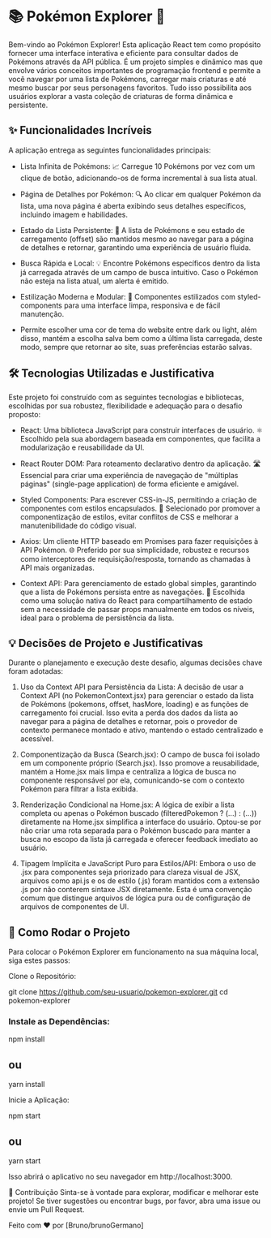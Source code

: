 <!--
comentário 
-->

# 📚 Pokémon Explorer 🚀
Bem-vindo ao Pokémon Explorer! Esta aplicação React tem como propósito fornecer uma interface interativa e eficiente para consultar dados de Pokémons através da API pública.
É um projeto simples e dinâmico mas que envolve vários conceitos importantes de programação frontend e permite a você navegar por uma lista de Pokémons, carregar mais criaturas e até mesmo buscar por seus personagens favoritos. Tudo isso possibilita aos usuários explorar a vasta coleção de criaturas de forma dinâmica e persistente.

## ✨ Funcionalidades Incríveis
A aplicação entrega as seguintes funcionalidades principais:

+ Lista Infinita de Pokémons: 📈 Carregue 10 Pokémons por vez com um clique de botão, adicionando-os de forma incremental à sua lista atual.

+ Página de Detalhes por Pokémon: 🔍 Ao clicar em qualquer Pokémon da lista, uma nova página é aberta exibindo seus detalhes específicos, incluindo imagem e habilidades.

+ Estado da Lista Persistente: 🔄 A lista de Pokémons e seu estado de carregamento (offset) são mantidos mesmo ao navegar para a página de detalhes e retornar, garantindo uma experiência de usuário fluida.

+ Busca Rápida e Local: 💡 Encontre Pokémons específicos dentro da lista já carregada através de um campo de busca intuitivo. Caso o Pokémon não esteja na lista atual, um alerta é emitido.

+ Estilização Moderna e Modular: 💅 Componentes estilizados com styled-components para uma interface limpa, responsiva e de fácil manutenção.

+ Permite escolher uma cor de tema do website entre dark ou light, além disso, mantém a escolha salva bem como a última lista carregada, deste modo, sempre que retornar ao site, suas preferências estarão salvas.

## 🛠️ Tecnologias Utilizadas e Justificativa
Este projeto foi construído com as seguintes tecnologias e bibliotecas, escolhidas por sua robustez, flexibilidade e adequação para o desafio proposto:

* React: Uma biblioteca JavaScript para construir interfaces de usuário. ⚛️ Escolhido pela sua abordagem baseada em componentes, que facilita a modularização e reusabilidade da UI.

* React Router DOM: Para roteamento declarativo dentro da aplicação. 🛣️ Essencial para criar uma experiência de navegação de "múltiplas páginas" (single-page application) de forma eficiente e amigável.

* Styled Components: Para escrever CSS-in-JS, permitindo a criação de componentes com estilos encapsulados. 🎨 Selecionado por promover a componentização de estilos, evitar conflitos de CSS e melhorar a manutenibilidade do código visual.

* Axios: Um cliente HTTP baseado em Promises para fazer requisições à API Pokémon. 🌐 Preferido por sua simplicidade, robustez e recursos como interceptores de requisição/resposta, tornando as chamadas à API mais organizadas.

* Context API: Para gerenciamento de estado global simples, garantindo que a lista de Pokémons persista entre as navegações. 🔗 Escolhida como uma solução nativa do React para compartilhamento de estado sem a necessidade de passar props manualmente em todos os níveis, ideal para o problema de persistência da lista.

## 💡 Decisões de Projeto e Justificativas
Durante o planejamento e execução deste desafio, algumas decisões chave foram adotadas:

1. Uso da Context API para Persistência da Lista: A decisão de usar a Context API (no PokemonContext.jsx) para gerenciar o estado da lista de Pokémons (pokemons, offset, hasMore, loading) e as funções de carregamento foi crucial. Isso evita a perda dos dados da lista ao navegar para a página de detalhes e retornar, pois o provedor de contexto permanece montado e ativo, mantendo o estado centralizado e acessível.

2. Componentização da Busca (Search.jsx): O campo de busca foi isolado em um componente próprio (Search.jsx). Isso promove a reusabilidade, mantém a Home.jsx mais limpa e centraliza a lógica de busca no componente responsável por ela, comunicando-se com o contexto Pokémon para filtrar a lista exibida.

3. Renderização Condicional na Home.jsx: A lógica de exibir a lista completa ou apenas o Pokémon buscado (filteredPokemon ? (...) : (...)) diretamente na Home.jsx simplifica a interface do usuário. Optou-se por não criar uma rota separada para o Pokémon buscado para manter a busca no escopo da lista já carregada e oferecer feedback imediato ao usuário.

4. Tipagem Implícita e JavaScript Puro para Estilos/API: Embora o uso de .jsx para componentes seja priorizado para clareza visual de JSX, arquivos como api.js e os de estilo (.js) foram mantidos com a extensão .js por não conterem sintaxe JSX diretamente. Esta é uma convenção comum que distingue arquivos de lógica pura ou de configuração de arquivos de componentes de UI.

## 🚀 Como Rodar o Projeto
Para colocar o Pokémon Explorer em funcionamento na sua máquina local, siga estes passos:

Clone o Repositório:

git clone https://github.com/seu-usuario/pokemon-explorer.git
cd pokemon-explorer

### Instale as Dependências:

npm install
## ou
yarn install

Inicie a Aplicação:

npm start
## ou
yarn start

Isso abrirá o aplicativo no seu navegador em http://localhost:3000.

💖 Contribuição
Sinta-se à vontade para explorar, modificar e melhorar este projeto! Se tiver sugestões ou encontrar bugs, por favor, abra uma issue ou envie um Pull Request.

Feito com ❤️ por [Bruno/brunoGermano]
